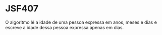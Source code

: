 # JSF407
O algoritmo lê a idade de uma pessoa expressa em anos, meses e dias e escreve a idade dessa pessoa expressa apenas em dias.
